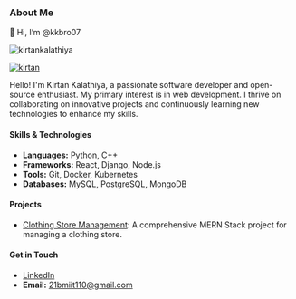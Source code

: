 

### About Me

👋 Hi, I’m @kkbro07
<p align="left"> <img src="https://komarev.com/ghpvc/?username=kkbro07&label=Profile%20views&color=0e75b6&style=flat" alt="kirtankalathiya" /> </p>

<p align="left"> <a href="https://github.com/ryo-ma/github-profile-trophy"><img src="https://github-profile-trophy.vercel.app/?username=kkbro07" alt="kirtan" /></a> </p>

Hello! I'm Kirtan Kalathiya, a passionate software developer and open-source enthusiast. My primary interest is in web development. I thrive on collaborating on innovative projects and continuously learning new technologies to enhance my skills.

#### Skills & Technologies
- **Languages:** Python, C++
- **Frameworks:** React, Django, Node.js
- **Tools:** Git, Docker, Kubernetes
- **Databases:** MySQL, PostgreSQL, MongoDB

#### Projects
- [Clothing Store Management](https://github.com/kkbro07/cloth-shop.git): A comprehensive MERN Stack project for managing a clothing store.

#### Get in Touch
- [LinkedIn](https://www.linkedin.com/in/kirtankalathiya?utm_source=share&utm_campaign=share_via&utm_content=profile&utm_medium=android_app)
- **Email:** [21bmiit110@gmail.com](mailto:21bmiit110@gmail.com)
